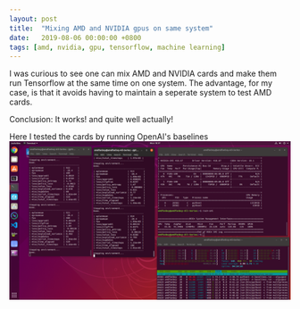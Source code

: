 ```yaml
---
layout: post
title:  "Mixing AMD and NVIDIA gpus on same system"
date:   2019-08-06 00:00:00 +0800
tags: [amd, nvidia, gpu, tensorflow, machine learning]
---
```


I was curious to see one can mix AMD and NVIDIA cards and make them run Tensorflow at the same time on one system. The advantage, for my case, is that it avoids having to maintain a seperate system to test AMD cards.

Conclusion: It works! and quite well actually!



Here I tested the cards by running OpenAI's baselines 
![amd_nvdia](/assets/rocm/amd_nvidia_mix_ubuntu.png)

